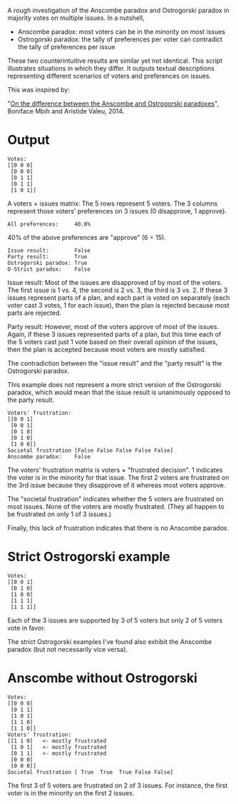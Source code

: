 A rough investigation of the Anscombe paradox and Ostrogorski paradox in majority votes on multiple issues. In a nutshell,

* Anscombe paradox: most voters can be in the minority on most issues
* Ostrogorski paradox: the tally of preferences per voter can contradict the tally of preferences per issue

These two counterintuitive results are similar yet not identical. This script illustrates situations in which they differ. It outputs textual descriptions representing different scenarios of voters and preferences on issues.

This was inspired by:

"[On the difference between the Anscombe and Ostrogorski paradoxes](http://economix.fr/fr/recrutement/2014/jpo-2014/papier_valeu.pdf)", Boniface Mbih and Aristide Valeu, 2014.

Output
======

```
Votes:
[[0 0 0]
 [0 0 0]
 [0 1 1]
 [0 1 1]
 [1 0 1]]
```

A voters × issues matrix: The 5 rows represent 5 voters. The 3 columns represent those voters' preferences on 3 issues (0 disapprove, 1 approve).

```
All preferences:     40.0%
```

40% of the above preferences are "approve" (6 ÷ 15).

```
Issue result:        False
Party result:        True
Ostrogorski paradox: True
O-Strict paradox:    False
```

Issue result: Most of the issues are disapproved of by most of the voters. The first issue is 1 vs. 4, the second is 2 vs. 3, the third is 3 vs. 2. If these 3 issues represent parts of a plan, and each part is voted on separately (each voter cast 3 votes, 1 for each issue), then the plan is rejected because most parts are rejected.

Party result: However, most of the voters approve of most of the issues. Again, if these 3 issues represented parts of a plan, but this time each of the 5 voters cast just 1 vote based on their overall opinion of the issues, then the plan is accepted because most voters are mostly satisfied.

The contradiction between the "issue result" and the "party result" is the Ostrogorski paradox.

This example does not represent a more strict version of the Ostrogorski paradox, which would mean that the issue result is unanimously opposed to the party result.

```
Voters' frustration:
[[0 0 1]
 [0 0 1]
 [0 1 0]
 [0 1 0]
 [1 0 0]]
Societal frustration [False False False False False]
Anscombe paradox:    False
```

The voters' frustration matrix is voters × "frustrated decision". 1 indicates the voter is in the minority for that issue. The first 2 voters are frustrated on the 3rd issue because they disapprove of it whereas most voters approve.

The "societal frustration" indicates whether the 5 voters are frustrated on most issues. None of the voters are mostly frustrated. (They all happen to be frustrated on only 1 of 3 issues.)

Finally, this lack of frustration indicates that there is no Anscombe paradox.

Strict Ostrogorski example
==========================

```
Votes:
[[0 0 1]
 [0 1 0]
 [1 0 0]
 [1 1 1]
 [1 1 1]]
```

Each of the 3 issues are supported by 3 of 5 voters but only 2 of 5 voters vote in favor.

The strict Ostrogorski examples I've found also exhibit the Anscombe paradox (but not necessarily vice versa).

Anscombe without Ostrogorski
============================

```
Votes:
[[0 0 0]
 [0 1 1]
 [1 0 1]
 [1 1 0]
 [1 1 0]]
Voters' frustration:
[[1 1 0]   <- mostly frustrated
 [1 0 1]   <- mostly frustrated
 [0 1 1]   <- mostly frustrated
 [0 0 0]
 [0 0 0]]
Societal frustration [ True  True  True False False]
```

The first 3 of 5 voters are frustrated on 2 of 3 issues. For instance, the first voter is in the minority on the first 2 issues.
